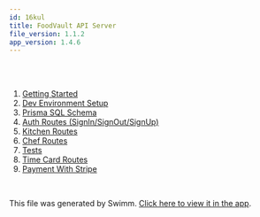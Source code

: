 ```yaml
---
id: 16kul
title: FoodVault API Server
file_version: 1.1.2
app_version: 1.4.6
---
```


<!-- Intro - Do not remove this comment -->
<br/>

<br/>

<!-- Steps - Do not remove this comment -->
1. [Getting Started](getting-started.5nnd1.sw.md)
2. [Dev Environment Setup](dev-environment-setup.j021o.sw.md)
3. [Prisma SQL Schema ](prisma-sql-schema.t40ya.sw.md)
4. [Auth Routes (SignIn/SignOut/SignUp)](auth-routes-signinsignoutsignup.o3wts.sw.md)
5. [Kitchen Routes](kitchen-routes.pdp1k.sw.md)
6. [Chef Routes](chef-routes.zx84e.sw.md)
7. [Tests](tests.bi7zo.sw.md)
8. [Time Card Routes](time-card-routes.fpcar.sw.md)
9. [Payment With Stripe](payment-with-stripe.9mjc4.sw.md)


<br/>

This file was generated by Swimm. [Click here to view it in the app](/repos/Z2l0aHViJTNBJTNBZm9vZHZhdWx0LWFwaSUzQSUzQWZvb2R2YXVsdC1pbw==/playlists/16kul).
